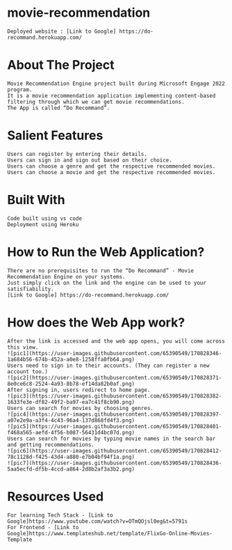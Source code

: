 # movie-recommendation
	Deployed website : [Link to Google] https://do-recommand.herokuapp.com/

# About The Project
	Movie Recommendation Engine project built during Microsoft Engage 2022 program.
	It is a movie recommendation application implementing content-based filtering through which we can get movie recommendations.
	The App is called “Do Recommand”.
# Salient Features
	Users can register by entering their details.
	Users can sign in and sign out based on their choice.
	Users can choose a genre and get the respective recommended movies.
	Users can choose a movie and get the respective recommended movies.
# Built With
	Code built using vs code
	Deployment using Heroku
# How to Run the Web Application?
	There are no prerequisites to run the “Do Recommand” - Movie Recommendation Engine on your systems.
	Just simply click on the link and the engine can be used to your satisfiability.
	[Link to Google] https://do-recommand.herokuapp.com/
# How does the Web App work?
	After the link is accessed and the web app opens, you will come across this view.
	![pic1](https://user-images.githubusercontent.com/65390549/170828346-1a684b56-674b-452a-a0e8-1258ffa0fb64.png)
	Users need to sign in to their accounts. (They can register a new account too.)
	![pic2](https://user-images.githubusercontent.com/65390549/170828371-8e0ce6c8-2524-4a93-8b78-ef14da82b0af.png)
	After signing in, users redirect to home page.
	![pic3](https://user-images.githubusercontent.com/65390549/170828382-1633fe3e-df82-49f2-ba97-ea7c41f8cb90.png)
	Users can search for movies by choosing genres.
	![pic4](https://user-images.githubusercontent.com/65390549/170828397-a07e2e9a-a3f4-4c43-96a4-137d868fd4f3.png)
	![pic5](https://user-images.githubusercontent.com/65390549/170828401-f468a565-aefd-4f56-b087-56431d4bc07d.png)
	Users can search for movies by typing movie names in the search bar and getting recommendations.
	![pic6](https://user-images.githubusercontent.com/65390549/170828412-78c1128d-f425-43d4-a880-e7b04bf94f1a.png)	
	![pic7](https://user-images.githubusercontent.com/65390549/170828436-5aa5ecfd-df5b-4ccd-a864-2d8b2af3a3b2.png)
# Resources Used
	For learning Tech Stack - [Link to Google]https://www.youtube.com/watch?v=OTmQOjsl0eg&t=5791s
	For Frontend - [Link to Google]https://www.templateshub.net/template/FlixGo-Online-Movies-Template


